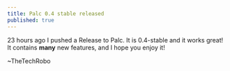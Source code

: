 ```yaml
---
title: Palc 0.4 stable released
published: true
---
```

23 hours ago I pushed a Release to Palc. It is 0.4-stable and it works great! It contains **many** new features, and I hope you enjoy it!

~TheTechRobo
